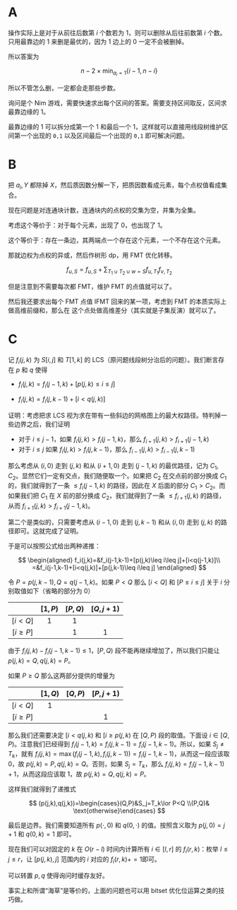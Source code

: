 # A

操作实际上是对于从前往后数第 $i$ 个数若为 $1$，则可以删除从后往前数第 $i$ 个数。只用最靠边的 $1$ 来删是最优的，因为 $1$ 边上的 $0$ 一定不会被删掉。

所以答案为

$$
n-2\times\min_{a_i=1}\{i-1,n-i\}
$$

所以不管怎么删，一定都会走那些步数。

询问是个 Nim 游戏，需要快速求出每个区间的答案。需要支持区间取反，区间求最靠边缘的 $1$。

最靠边缘的 $1$ 可以拆分成第一个 $1$ 和最后一个 $1$，这样就可以直接用线段树维护区间第一个出现的 ```0,1``` 以及区间最后一个出现的 ```0,1``` 即可解决问题。

# B

把 $a_i,Y$ 都除掉 $X$，然后质因数分解一下，把质因数看成元素，每个点权值看成集合。

现在问题是对连通块计数，连通块内的点权的交集为空，并集为全集。

考虑这个等价于：对于每个元素，出现了 0，也出现了 1。

这个等价于：存在一条边，其两端点一个存在这个元素，一个不存在这个元素。

那就边权为点权的异或，然后作树形 dp，用 FMT 优化转移。

$$
f_{u,S}=f_{u,S}+\sum_{T_1\cup T_2\cup w=S}f_{u,T_1}f_{v,T_2}
$$

但是注意到不需要每次都 FMT，维护 FMT 的点值就可以了。

然后我还要求出每个 FMT 点值 IFMT 回来的某一项，考虑到 FMT 的本质实际上做高维前缀和，那么在
这个点处做高维差分（其实就是子集反演）就可以了。

# C 

记 $f_i(j,k)$ 为 $S[i,j]$ 和 $T[1,k]$ 的 LCS（原问题线段树分治后的问题）。我们断言存在 $p$ 和 $q$ 使得

- $f_i(j,k)=f_i(j-1,k)+[p(j,k)\leq i\leq j]$

- $f_i(j,k)=f_i(j,k-1)+[i<q(j,k)]$

证明：考虑把求 LCS 视为求在带有一些斜边的网格图上的最大权路径。特判掉一些边界之后，我们证明

- 对于 $i\leq j-1$，如果 $f_i(j,k)>f_i(j-1,k)$，那么 $f_{i+1}(j,k)>f_{i+1}(j-1,k)$
- 对于 $i\leq j$ 如果 $f_i(j,k)>f_i(j,k-1)$，那么 $f_{i-1}(j,k)>f_{i-1}(j,k-1)$

那么考虑从 $(i,0)$ 走到 $(j,k)$ 和从 $(i+1,0)$ 走到 $(j-1,k)$ 的最优路径，记为 $C_1,C_2$。显然它们一定有交点，我们随便取一个。如果把 $C_2$ 在交点前的部分换成 $C_1$ 的，我们就得到了一条 $\leq f_i(j-1,k)$ 的路径，因此在 $X$ 后面的部分 $C_1>C_2$。而如果我们把 $C_1$ 在 $X$ 前的部分换成 $C_2$，我们就得到了一条 $\leq f_{i+1}(j,k)$ 的路径，从而 $f_{i+1}(j,k)>f_{i+1}(j-1,k)$。

第二个是类似的，只需要考虑从 $(i-1,0)$ 走到 $(j,k-1)$ 和从 $(i,0)$ 走到 $(j,k)$ 的路径即可。这就完成了证明。

于是可以按照公式给出两种递推：

$$
\begin{aligned}
f_i(j,k)=&f_i(j-1,k-1)+[p(j,k)\leq i\leq j]+[i<q(j-1,k)]\\
=&f_i(j-1,k-1)+[i<q(j,k)]+[p(j,k-1)\leq i\leq j]
\end{aligned}
$$

令 $P=p(j,k-1),Q=q(j-1,k)$。如果 $P<Q$ 那么 $[i<Q]$ 和 $[P\leq i\leq j]$ 关于 $i$ 分别取值如下（省略的部分为 $0$） 

|             | $[1,P)$ | $[P,Q)$ | $[Q,j+1)$ |
|:-----------:|:-------:|:-------:|:---------:|
|   $[i<Q]$   |    1    |    1    |           |
| $[i\geq P]$ |         |    1    |     1     |

由于 $f_i(j,k)-f_i(j-1,k-1)\leq 1$，$[P,Q)$ 段不能再继续增加了，所以我们只能让 $p(j,k)=Q,q(j,k)=P$。

如果 $P\geq Q$ 那么这两部分提供的增量为


|             | $[1,Q)$ | $[Q,P)$ | $[P,j+1)$ |
|:-----------:|:-------:|:-------:|:-------:|
|   $[i<Q]$   |    1    |         |         |
| $[i\geq P]$ |         |         |    1    |

那么我们还需要决定 $[i<q(j,k)$ 和 $[i\geq p(j,k)$ 在 $[Q,P)$ 段的取值。下面设 $i\in[Q,P)$。注意我们已经得到 $f_i(j-1,k)=f_i(j,k-1)=f_i(j-1,k-1)$。所以，如果 $S_j\neq T_k$，就有 $f_i(j,k)=\max(f_i(j-1,k),f_i(j,k-1))=f_i(j-1,k-1)$，从而这一段应该取 $0$，故 $p(j,k)=P,q(j,k)=Q$。否则，如果 $S_j=T_k$，那么 $f_i(j,k)=f_i(j-1,k-1)+1$，从而这段应该取 $1$，故 $p(j,k)=Q,q(j,k)=P$。

这样我们就得到了递推式

$$
(p(j,k),q(j,k))=\begin{cases}(Q,P)&S_j=T_k\lor P<Q \\(P,Q)& \text{otherwise}\end{cases}
$$

最后是边界。我们需要知道所有 $p(\cdot,0)$ 和 $q(0,\cdot)$ 的值。按照含义取为 $p(j,0)=j+1$ 和 $q(0,k)=1$ 即可。

现在我们可以对固定的 $k$ 在 $O(r-l)$ 时间内计算所有 $i\in[l,r]$ 的 $f_{i}(r,k)$：枚举 $l\leq j\leq r$，让 $[p(j,k),j]$ 范围内的 $i$ 对应的 $f_i(r,k)+=1$即可。

可以转置 $p,q$ 使得询问时缓存友好。

事实上和所谓“海草”是等价的，上面的问题也可以用 bitset 优化位运算之类的技巧做。